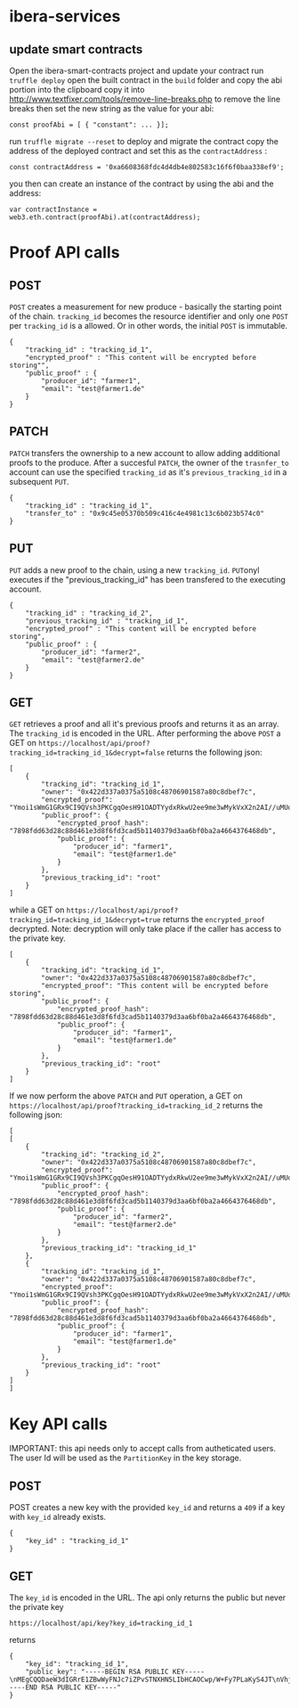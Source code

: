 # ibera-services

## update smart contracts

Open the ibera-smart-contracts project and update your contract
run `truffle deploy`
open the built contract in the `build` folder and copy the abi portion into the clipboard
copy it into http://www.textfixer.com/tools/remove-line-breaks.php to remove the line breaks
then set the new string as the value for your abi:
```
const proofAbi = [ { "constant": ... }];
```
run `truffle migrate --reset` to deploy and migrate the contract
copy the address of the deployed contract and set this as the `contractAddress` : 
```
const contractAddress = '0xa6608368fdc4d4db4e802583c16f6f0baa338ef9';
```

you then can create an instance of the contract by using the abi and the address:
```
var contractInstance = web3.eth.contract(proofAbi).at(contractAddress);
```

# Proof API calls

## POST
`POST` creates a measurement for new produce - basically the starting point of the chain. `tracking_id` becomes the resource identifier and only one `POST` per `tracking_id` is a allowed. Or in other words, the initial `POST` is immutable.
```
{
    "tracking_id" : "tracking_id_1",
    "encrypted_proof" : "This content will be encrypted before storing"",
    "public_proof" : {
        "producer_id": "farmer1",
        "email": "test@farmer1.de"
    }
}
```

## PATCH
`PATCH` transfers the ownership to a new account to allow adding additional proofs to the produce. After a succesful `PATCH`, the owner of the `trasnfer_to` account can use the specified `tracking_id` as it's `previous_tracking_id` in a subsequent `PUT`. 
```
{
    "tracking_id" : "tracking_id_1",
    "transfer_to" : "0x9c45e05370b509c416c4e4981c13c6b023b574c0"
}
```

## PUT
`PUT` adds a new proof to the chain, using a new `tracking_id`. `PUT`onyl executes if the "previous_tracking_id" has been transfered to the executing account. 
```
{
    "tracking_id" : "tracking_id_2",
    "previous_tracking_id" : "tracking_id_1",
    "encrypted_proof" : "This content will be encrypted before storing",
    "public_proof" : {
        "producer_id": "farmer2",
        "email": "test@farmer2.de"
    }
}
```
## GET
`GET` retrieves a proof and all it's previous proofs and returns it as an array. The `tracking_id` is encoded in the URL.
After performing the above `POST` a GET on `https://localhost/api/proof?tracking_id=tracking_id_1&decrypt=false` returns the following json: 
```
[
    {
        "tracking_id": "tracking_id_1",
        "owner": "0x422d337a0375a5108c48706901587a80c8dbef7c",
        "encrypted_proof": "Ymoi1sWmG1GRx9CI9QVsh3PKCgqOesH91OADTYydxRkwU2ee9me3wMykVxX2n2AI//uMUqyMmnm1CMbzjS598gk5pZCskhlJ4tMY/ZGXxm7gBZ/3snoNHKuaAxFASMgAdrjH+/WBnaQYsH55wgKc03e+uhBj6yTeXa06aCNFLKQ=",
        "public_proof": {
            "encrypted_proof_hash": "7898fdd63d28c88d461e3d8f6fd3cad5b1140379d3aa6bf0ba2a4664376468db",
            "public_proof": {
                "producer_id": "farmer1",
                "email": "test@farmer1.de"
            }
        },
        "previous_tracking_id": "root"
    }
]
```
while a GET on `https://localhost/api/proof?tracking_id=tracking_id_1&decrypt=true` returns the `encrypted_proof` decrypted. Note: decryption will only take place if the caller has access to the private key. 
```
[
    {
        "tracking_id": "tracking_id_1",
        "owner": "0x422d337a0375a5108c48706901587a80c8dbef7c",
        "encrypted_proof": "This content will be encrypted before storing",
        "public_proof": {
            "encrypted_proof_hash": "7898fdd63d28c88d461e3d8f6fd3cad5b1140379d3aa6bf0ba2a4664376468db",
            "public_proof": {
                "producer_id": "farmer1",
                "email": "test@farmer1.de"
            }
        },
        "previous_tracking_id": "root"
    }
]
```
If we now perform the above `PATCH` and `PUT` operation, a GET on `https://localhost/api/proof?tracking_id=tracking_id_2` returns the following json: 
```
[
[
    {
        "tracking_id": "tracking_id_2",
        "owner": "0x422d337a0375a5108c48706901587a80c8dbef7c",
        "encrypted_proof": "Ymoi1sWmG1GRx9CI9QVsh3PKCgqOesH91OADTYydxRkwU2ee9me3wMykVxX2n2AI//uMUqyMmnm1CMbzjS598gk5pZCskhlJ4tMY/ZGXxm7gBZ/3snoNHKuaAxFASMgAdrjH+/WBnaQYsH55wgKc03e+uhBj6yTeXa06aCNFLKQ=",
        "public_proof": {
            "encrypted_proof_hash": "7898fdd63d28c88d461e3d8f6fd3cad5b1140379d3aa6bf0ba2a4664376468db",
            "public_proof": {
                "producer_id": "farmer2",
                "email": "test@farmer2.de"
            }
        },
        "previous_tracking_id": "tracking_id_1"
    },
    {
        "tracking_id": "tracking_id_1",
        "owner": "0x422d337a0375a5108c48706901587a80c8dbef7c",
        "encrypted_proof": "Ymoi1sWmG1GRx9CI9QVsh3PKCgqOesH91OADTYydxRkwU2ee9me3wMykVxX2n2AI//uMUqyMmnm1CMbzjS598gk5pZCskhlJ4tMY/ZGXxm7gBZ/3snoNHKuaAxFASMgAdrjH+/WBnaQYsH55wgKc03e+uhBj6yTeXa06aCNFLKQ=",
        "public_proof": {
            "encrypted_proof_hash": "7898fdd63d28c88d461e3d8f6fd3cad5b1140379d3aa6bf0ba2a4664376468db",
            "public_proof": {
                "producer_id": "farmer1",
                "email": "test@farmer1.de"
            }
        },
        "previous_tracking_id": "root"
    }
]
]
```

# Key API calls
IMPORTANT: this api needs only to accept calls from autheticated users. The user Id will be used as the `PartitionKey` in the key storage.

## POST
POST creates a new key with the provided `key_id` and returns a `409` if a key with `key_id` already exists.
```
{
    "key_id" : "tracking_id_1"
}
```

## GET
The `key_id` is encoded in the URL. The api only returns the public but never the private key
```
https://localhost/api/key?key_id=tracking_id_1
```
returns
```
{
    "key_id": "tracking_id_1",
    "public_key": "-----BEGIN RSA PUBLIC KEY-----\nMEgCQQDaeW3dIGRrE1ZBwWyFNJc7iZPvSTNXHN5LIbHCAOCwp/W+Fy7PLaKyS4JT\nVhjV1/AmRmwnbeUI9/HZEVGaF573AgMBAAE=\n-----END RSA PUBLIC KEY-----"
}
```